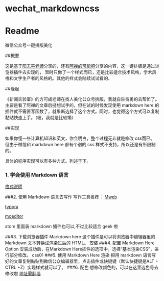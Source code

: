 # wechat_markdowncss
# Readme

微信公众号一键排版美化

##概要

这是基于[阳志平老师](http://www.yangzhiping.com/tech/r-markdown-knitr.html)分享的，还有[阿禅的可能吧](http://mp.weixin.qq.com/s?__biz=MjM5ODQwMjA4MA==&mid=2649293603&idx=1&sn=57f38200555dcba76d6358594416c089&mpshare=1&scene=1&srcid=11306fdTRqk8EACxnFLwg4Al#rd)分享的内容，这一键排版是通过浏览器插件去实现的，
暂时只做了一个样式而已，还是比较适合技术风格，学术风格和文字生产者的风格的。其他的样式会陆续试试看的、

##缘起

《新闻实验室》的方可成老师在找人美化公众号排版，我就自告奋勇的去帮忙了。主要是看了阿禅的文章后挺想试手的，但在试的时候发现使用 markdown here 的插件就不需要写函数了，就果断选择了这个方式。同时，也觉得这个方式可以复制黏贴快速上手。（嗯，我就是比较懒）


##实现

如果你懂一些计算机知识和英文，你会明白，整个过程无非就是修改 css而已。
但由于微信和 markdown here 都有个别的 css 样式不支持，所以还是有所限制的。

具体的程序实现可以有多种方式。列述于下。

### 1. 学会使用 Markdown 语言
[格式说明](http://markdown.tw/)

###2. 使用 Markdown 语言去写作
写作工具推荐：
[Mweb](http://zh.mweb.im/)

[typora](https://typora.io/)

[moeditor](https://moeditor.org/)

atom 里面装 markdown 插件也可以,不过比较适合 geek 啦

###3. 下载浏览器插件 Markdown here
这个插件是可以将浏览器中编辑器里的 Markdown 文本转换成渲染过后的 HTML。
[安装](http://markdown-here.com/get.html)
###4. 配置 Markdown Here Option
安装成功后，在Markdown Here插件的选项中，选择“基本渲染CSS”，进行部分修改。
css01
###5. 使用 Markdown Here 渲染
把用 markdown 语言写好的文章复制黏贴到微信公众编辑器里，点击插件或快键键（默认快捷键是ALT + CTRL +Z）实现样式就可以了。
###6. 配色
想修改颜色的，可以在这里选色号去修改啦
[地址需翻墙](https://material.io/guidelines/style/color.html#color-color-palette)


